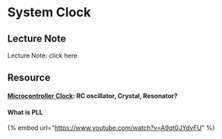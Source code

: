 # System Clock

## Lecture Note

Lecture Note: click here

## Resource

#### [Microcontroller Clock](https://www.4timing.com/microcontrollerclock.pdf): RC oscillator, Crystal, Resonator?

#### What is PLL

{% embed url="https://www.youtube.com/watch?v=A9qt0JYdvFU" %}





